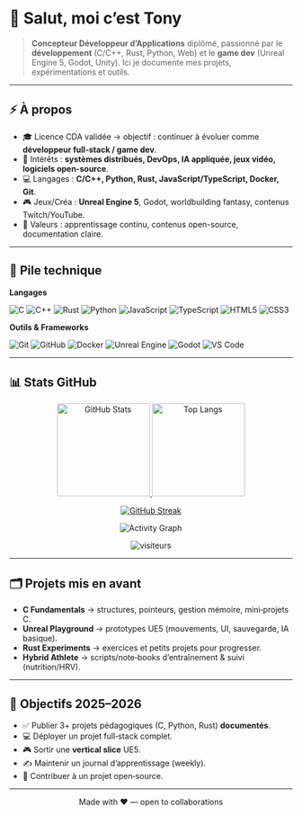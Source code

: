 # 👋 Salut, moi c’est **Tony**

> **Concepteur Développeur d’Applications** diplômé, passionné par le **développement** (C/C++, Rust, Python, Web) et le **game dev** (Unreal Engine 5, Godot, Unity). Ici je documente mes projets, expérimentations et outils.

---

## ⚡ À propos

* 🎓 Licence CDA validée → objectif : continuer à évoluer comme **développeur full‑stack / game dev**.
* 🧪 Intérêts : **systèmes distribués, DevOps, IA appliquée, jeux vidéo, logiciels open‑source**.
* 💻 Langages : **C/C++, Python, Rust, JavaScript/TypeScript, Docker, Git**.
* 🎮 Jeux/Créa : **Unreal Engine 5**, Godot, worldbuilding fantasy, contenus Twitch/YouTube.
* 🧠 Valeurs : apprentissage continu, contenus open-source, documentation claire.

---

## 🧰 Pile technique

**Langages**

![C](https://img.shields.io/badge/C-00599C?logo=c\&logoColor=white)
![C++](https://img.shields.io/badge/C++-00599C?logo=cplusplus\&logoColor=white)
![Rust](https://img.shields.io/badge/Rust-000000?logo=rust\&logoColor=white)
![Python](https://img.shields.io/badge/Python-3776AB?logo=python\&logoColor=white)
![JavaScript](https://img.shields.io/badge/JavaScript-F7DF1E?logo=javascript\&logoColor=black)
![TypeScript](https://img.shields.io/badge/TypeScript-3178C6?logo=typescript\&logoColor=white)
![HTML5](https://img.shields.io/badge/HTML5-E34F26?logo=html5\&logoColor=white)
![CSS3](https://img.shields.io/badge/CSS3-1572B6?logo=css3\&logoColor=white)

**Outils & Frameworks**

![Git](https://img.shields.io/badge/Git-F05032?logo=git\&logoColor=white)
![GitHub](https://img.shields.io/badge/GitHub-181717?logo=github\&logoColor=white)
![Docker](https://img.shields.io/badge/Docker-2496ED?logo=docker\&logoColor=white)
![Unreal Engine](https://img.shields.io/badge/Unreal%20Engine-000000?logo=unrealengine\&logoColor=white)
![Godot](https://img.shields.io/badge/Godot-478CBF?logo=godotengine\&logoColor=white)
![VS Code](https://img.shields.io/badge/VS%20Code-007ACC?logo=visualstudiocode\&logoColor=white)

---

## 📊 Stats GitHub

<p align="center">
  <a href="https://github.com/YOUR_GITHUB_USERNAME">
    <img alt="GitHub Stats" height="165" src="https://github-readme-stats.vercel.app/api?username=Hifi58&show_icons=true&theme=transparent&hide_title=false&hide_rank=false&count_private=true" />
  </a>
  <a href="https://github.com/YOUR_GITHUB_USERNAME">
    <img alt="Top Langs" height="165" src="https://github-readme-stats.vercel.app/api/top-langs/?username=Hifi58&layout=compact&langs_count=10&theme=transparent" />
  </a>
</p>

<p align="center">
  <a href="https://git.io/streak-stats">
    <img alt="GitHub Streak" src="https://streak-stats.demolab.com?user=Hifi58&theme=transparent" />
  </a>
</p>

<p align="center">
  <img alt="Activity Graph" src="https://github-readme-activity-graph.vercel.app/graph?username=Hifi58&theme=github-compact&hide_border=false" />
</p>

<p align="center">
  <img src="https://komarev.com/ghpvc/?username=Hifi58&label=Vues%20du%20profil&color=0e75b6&style=flat" alt="visiteurs" />
</p>

---

## 🗂️ Projets mis en avant

* **C Fundamentals** → structures, pointeurs, gestion mémoire, mini‑projets C.
* **Unreal Playground** → prototypes UE5 (mouvements, UI, sauvegarde, IA basique).
* **Rust Experiments** → exercices et petits projets pour progresser.
* **Hybrid Athlete** → scripts/note‑books d’entraînement & suivi (nutrition/HRV).

---

## 🧭 Objectifs 2025–2026

* ✅ Publier 3+ projets pédagogiques (C, Python, Rust) **documentés**.
* 💻 Déployer un projet full‑stack complet.
* 🎮 Sortir une **vertical slice** UE5.
* ✍️ Maintenir un journal d’apprentissage (weekly).
* 🚀 Contribuer à un projet open‑source.

---

<p align="center">Made with ❤️ — open to collaborations</p>
